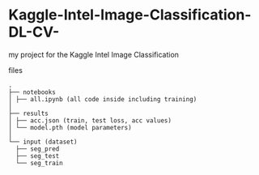 # Kaggle-Intel-Image-Classification-DL-CV-
my project for the Kaggle Intel Image Classification

files
```
.
├── notebooks
│ ├── all.ipynb (all code inside including training)
│
├── results
│ ├── acc.json (train, test loss, acc values)
│ └── model.pth (model parameters)
│
└── input (dataset)
  ├── seg_pred
  ├── seg_test
  └── seg_train
```
